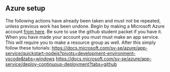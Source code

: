 ## Azure setup

The following actions have already been taken and must not be repeated, unless previous work has been undone.
Begin by making a Microsoft Azure account [from here](https://azure.microsoft.com/en-us/free/). Be sure to use the github student packet if you have it.
When you have made your account you must must make an app service. This will require you to make a resource group as well. After this simply follow these tutorials:
https://docs.microsoft.com/sv-se/azure/app-service/quickstart-nodejs?pivots=development-environment-vscode&tabs=windows
https://docs.microsoft.com/sv-se/azure/app-service/deploy-continuous-deployment?tabs=github